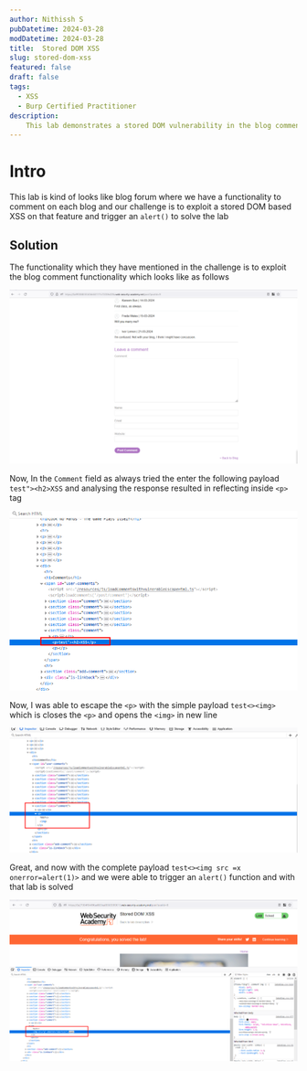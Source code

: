 ```yaml
---
author: Nithissh S
pubDatetime: 2024-03-28
modDatetime: 2024-03-28
title:  Stored DOM XSS 
slug: stored-dom-xss
featured: false
draft: false
tags:
  - XSS
  - Burp Certified Practitioner
description:
    This lab demonstrates a stored DOM vulnerability in the blog comment functionality. To solve this lab, exploit this vulnerability to call the alert() function. 
---
```


# Intro 

This lab is kind of looks like blog forum where we have a functionality to comment on each blog and our challenge is to exploit a stored DOM based XSS on that feature and trigger an `alert()` to solve the lab 

## Solution 

The functionality which they have mentioned in the challenge is to exploit the blog comment functionality which looks like as follows

![](../../assets/images/portswigger/XSS/apprentice/xss-44.png)


Now, In the `Comment` field as always tried the enter the following payload `test"><h2>XSS` and analysing the response resulted in reflecting inside `<p>` tag 


![](../../assets/images/portswigger/XSS/apprentice/xss-45.png)


Now, I was able to escape the `<p>` with the simple payload `test<><img>` which is closes the `<p>` and opens the `<img>` in new line 


![](../../assets/images/portswigger/XSS/apprentice/xss-46.png)


Great, and now with the complete payload `test<><img src =x onerror=alert(1)>` and we were able to trigger an `alert()` function and with that lab is solved 


![](../../assets/images/portswigger/XSS/apprentice/xss-47.png)
